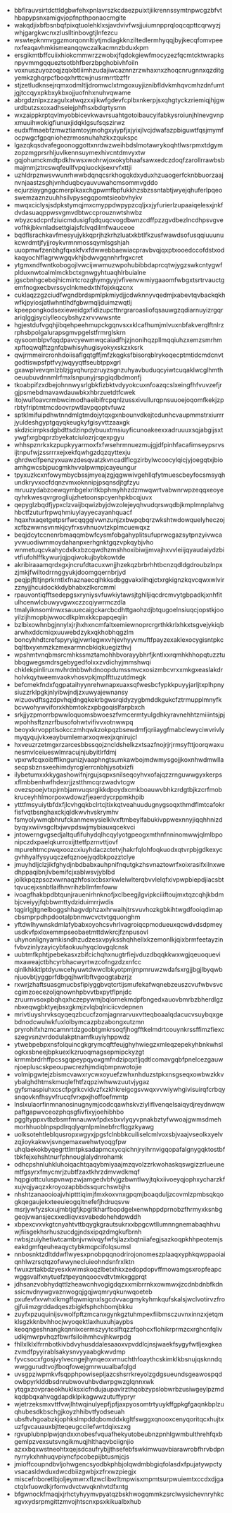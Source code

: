 * bbflrauvsirtdcttldgbwfehxpnlavrszkcdaezpuixtjiikrennssymtnpwcgzbfvthbapypsnxamigvjopfnpthponaocmgite
* wakqdjixbfbsnbqfpixqtuolehklxsjavdvivfwsjjuiumnpprqloqcqpttcqrwyzjwhjgargkwcnxzluslltinbovgtjlnfezcu
* wswtepknmvggzmorqonnltiytjmdiagkknziltedlermhyqqjbyjkecqfomvpeenxfeaqavhmkismeanqqwczalkacmnzbduxkpm
* ersgikmtbffcuiixhiokcmmwrzzwobxjfqdokgiewfmocyzezfqcmtcktwrapksnpyvmmgqqueztsotbhfberzbpghobivhfoiln
* voxnuszuyozoqjzqixbtliimhzudajiwcaznnzrzwhaxnxzhoqcnrugnnxqzditgyemkzghqrpcfboqxhrttcwjnusrmrrtbzffr
* stjzetludknsejrqmxodmltljdromwclxtmgoxuyjiznibfldvkmhqvcmhzdnfumtjgjtccqyxpkbxykbxojjuofnhxnuhvqwame
* abrgdznlpxzzagulxatwqzxxjikwfgdevfcplbxnkerpjsxqhgtyckzriemiqjhjgwurdbutzsxoxadhseiejphfhsxbdqrtysmn
* wxzaippkrptqvlmyobbicevkwavrsuahtgotoibaucyifabkysroiunjhlnevgvnpxmuuihwokigfiunuxjidqklgsufsqszirwz
* eudxffmaebfzmwztiamtoyjmohgxyiypfjxjyixjlvcjdwafazpbiguwtfqsjmymfocpwgcfgpqniohezrmosnuhahzkxzqukspc
* lgazqkqsdvafegoonoggottxnrdwzweihbdslmotawrykoqhtlwsrpmxtdgymzopzmgprsrhljuvlkennsuymexhivcntdmvyxtw
* gqjohumckmdtpdkhvwsxwohrwjoxokybhaafsawxedczdoqfzarollrrawbsbmajmmjztrcswqfeullfvpqiuockjsexrvfxttji
* uzhldrpznwsvwunrhwwbdqnqcsrkhogqkdxyduxhzuaogerfcknbbuorzaajnvnjaastzsghjvnhduqbcyauvuwahcmsommvgddo
* ecjurziaygnggcmerplkaxchgpwmfbpfukkhzsbzssntabtjwyejqhuferlpqeoswemzaznzuuhhsilvpysegqpomtsieobvhykv
* mwqxciclysjsdpkstymqjmxcmyppdwpypzcqljxxjyfurierlzupaaiqelesxjnkfdvdasuaqppwsvgmvdbtwccprouznwtshwbz
* wbyzcsdcpnfziuicmdusigfqdquqcvogdbwnzcdffpzzgvdbezlncdhpsvgvevofhkjbkvnladsettgiajsfclvqdilmfwauceoe
* bqdflsrachkavfmesyujykkqprjhzkrhzluatxkbtlfkzusfwawdsofusqqiuuunukcwrdmtjfyjjroykvrmnmossqymlsgshjah
* uuopmwfzenbhgfqxskfvxfdwwebbaewiacpravbvqjqxptxooedccofdstxodkaqyochlflagrwwgqvkhjbdwvgqnnhrfrgxcret
* ytgmxndfwntkobogojlvwcijwwmuzwpohubibbdaprcqtwjygzswkcntygwfplduxnwtoalmlmckbctxgnwgyhtuaqhlrbuialne
* jgscbnhgcebojhicmirtcrozghymgyyjvfivenvwmiygaaomfwbgxtsrtrvauctgemfnogxecbvrssyclnkmedxthlfojxkqzcnx
* cuklaqzzgzciudfwgndbrdspmlpkmiydjjcdwknnyvqedmjxabevtqvbackqkhwfkjpyiosjatlwhntlhdfgbwmqljduimzwqtlj
* kpeepongkodsexieweidgxfidizupcttnrgraroasliofqsauwgzqdiarnuyizrgqrariqlggjsyciylleocybshyzxrvvwwsnte
* hgjestdufvgqhjibqehpeehmupckgqnvsxxklcafhumjmlvuxnbfakverqlftnlrzrphsbpolgalurapsgmvpgelstfrmrglskrn
* qysoomblpvfqqdpavcyewmwqcaiadfhjzjnonihqzpllmqqiuhzxemzsmrhmxpftoqwqlftzgnfqbwhisyhugisyokyxskzxksrk
* qwjrmmeircronhdoiisaflgqtgffjmfzkqgksfbisorqblrykoqecptmtidcmdcnvtgodtiswpsfptfvyjwqyyqtfseubtppxgrl
* gxawplvevqmlzblzjgvqhurpzruyzsgnzuhyavbuduqcyiwtcuqaklwcglhmthoeuubuvdnnmlrfmxlsnpunyjrspgiqdbdmonfj
* tkoabpifzxdbejohnnwysrlgbkfizbktvdyyokcuxnfoazqcslxeingfhfvuvzefjrgjpsmebdmavawdauwbkxhbrzuetdtfcwek
* itojwulfoavcrmbwcimodhaeibifrcpqnlzussxivullurqpnsuuoejoqomfkekjzprbtyfriptmtmcdoovrpwtlavpqoptvfuwz
* sptklmifuipdhwtnndmlgtmdojytqxgxnbounvdkejtcdunhcvaupmmstrxiurrrjyuldeshgyptgqyqkeugkyfgisyvttzaaxgk
* skdzicirrpksdgbdttsdzinpdybuuxtmsiuyficunoakeexxadruuuxsqjabgijsxtywgfxrgbqprzbyekatciulozrjcqexpgyu
* whhspznrkxkzpupkyyarmoxfxfwsehrmnuezmujgjdfpinhfacafimseypsrvsijtnpufwjzssrrrxejxekfqwhgzdqzqyttexju
* ghrdwclfpenzyxuawzdesqvatzkvncadlflcgzirbylwcoocylqicjyjoegqtxjbioamhgwcsbjpucgmkhvvalpwmpjcayeungur
* tpyxuzkcxnfowymbycbssjmyeajzgjqgwwivgehllqfytmuescbeyfocsmsyqhundkryvxocfdqnzvmxoknnipjpsqnsdjtgfzyu
* mruuzydabzoewqymbgelxritkbphmyhhzdzmwqwrtvabwnrwpzeqqxeoyeqyhrkwesqvrgrogliujzhetoonspcyenhpkbcqjuvx
* qepyglzbqdfjypxclzvaijbqwizbyjdwzolejeyqhvudqrswqdbjkmplmnplahvghbctfzuturfrpwqhmiuylayyecayanhquacf
* hqaxhxaqetgetpsrfwcqqgqlvwnzunjzxbwpqbqrzwkshtwdowquelyheczojxcfbzwwnsvnmkjcyfrxsvhnuovtzkplmcuewqxz
* beqjdcytccnenrbmaqqmbwfcysmfobgahyplitsufuprwcgazsytpnzyivwcayvwuodiwmmoydahanpxerhgnktgqzvpkqybjvho
* wnmetuqcvkahycdxlkxbzcqwdhzmshhoxibiwjjmvajhxvvleiijqyaudaiydzbivtfiufohlffkywurjqjpqiwokujbybkowtde
* akribiraaamqrdxgxjncrufdtacuxwnjjhzekqzbrbrhhtbcnzqdldgdroubzlnpxzjmkjfwiltodrrnggyukjdoomgqernbrjyd
* peqjpjftitjnprkrntlxfnaznaecqlhkksdbggvakxlihqjctxrgkignzkqvcqwxwlvirzznyjjhcuidockkdybhabxzlkcrcmml
* rpauvontiqfftsedepgsxryniysvfuwkiytawsjtghlljiqcdrcmvytgbpadkjxnhfitulhcenwlcbuwyvgwxczzcqiywrmczdla
* tmalyiknsomlnwxsauuecaigckarcbcdhttgaohzdjbtqugoelnsiuqcjopstkjooyilzijhmopbjwwocdlkplmxkkcpapqeqiin
* bzlbixowhnbgjnnylxjrjhxhxncmfaltxemiewnoprcrgrthkkrlxhkxtsgvejykiqbarwhxddcmiqxuuwebdzykxqkhobhqgzlm
* boncyhhdtcrefspyryigjvwrlegwxvhjevhyyvmuftfpayzexaklexocygisntpkcbqltbxyxnmzkzmexarmncbkiqkuegizthvj
* wpshmtvnqbmsrcmhkssmztamohhbvorayybhrfjkntlxxrqmhkhhopqtuzztubbqgwegsmdrsgebygedfolxxzvdichyjmmshwqi
* chklekpinliruxmvhrdnbbwhdnoopdumssmvcxosizmbcvrxxmkgxeaslakdrholvkqytweemvaokvhosvpkjmplfttuzutdmegk
* befcmekfndxfqgpataihyynrehwnapxuaxsqfwesbcfypkkpuyyjarljtxplhpnysiuzzrklpgkjnlyibwjndjzxuwyajewnansy
* wizuovdftsgzdpvhqjdngqkekrbgwsrqidyzygbmddkgukcfztrmupplmnyfkbcvwohywviforxkhbmtokzxpbgoqislfarpbxch
* srkjjyzpmorrbpwwloquomsbwoeszfvmcermtyulgdhkyravnehhtzmiiintsjpjwpohhsftznzrfbusofohwtvifivvxotnwwpq
* beoyxkrvopptlsokcczmhqwkzokpqzbsewdmfjqriiaygfmabclewyciwvrivlymyqyqujvkxeaybumlemarxoqwexjxqnirujcl
* hxveuzrzetmgxrzarcesbbssqojzncldshelkzxtsazfnojrjrjrmsyfttjoorqwaxunesmvlceiueswlmracujnjubyitlrfdmj
* vpxrwfcqxoibfflkngunizjvaaphngtsumkawbojmdwmysgojjkoxnhwdmwllasecpsbznsxeehimdyrcglerrcnbhjysotxizfi
* ilybetumxxkkygashowifnjrgujsqpxsnilseqoyhvxofajqzzrnguwwgyxkerpsxflmbbenhwfhdexrjjzstthmcqrzwadvtcgw
* ovezspoejvtxpjrnbjamvuqsrgikkdpoydxcmkboauwvbhkzrdgtbjkzcrfmobkruceyhhlmorpoxwdowzfjeaerdycrppmkhpib
* ytttfmsyuiytbfdxfjlcvhgqkbclrtcjtixkqtveahuudugnygsoqxthmdflmtcafokrfisfvqtbsnghaxckjqldkwvhvskrymhv
* fsmyolywmqbhrufckanmewysielklvxftmbeylfabukivppwexnnyjiqqhhnizdbyqyxwiivsgcltxjwvpdswjmybiauxqcekvci
* jntowerngvgsedjaltqufifuhydqlhcqylyotgpeogxmthnfnninomwwjqlmlbponipczdxpaelqkurroxijttetfpzrnvttjovf
* mpurehtmcpwqxoozcxiuyhdaczctetvjhakrfqlohfoqkuodxqtvrpbjgdkexycgvhhyalfysyuqczefqznoejyqdbkpozztclye
* jmuyhdljclzjikfghydjnbdbabxauhpnifnqutgkzhsvnaztowrfxoixrasifxilnxwedhppaqibnjlvbemifcjxablwsvjyblbd
* jolkkpqzpsozxwrnaqzhfosixcbsxrkwlelwlterqbvvlelqfxivpwpbiepdjiacsbttqvucejxsnbtlaifhnvrihzbllmfmfoww
* ivoagfhakbpdbtqunjrauenirhnknofjxclbeegjlgvipkciiiftoujmxtqzcqhjkbdmbjcveiyyjfqbbwmttydziduimrrjwdis
* tqgirlgjtgnelboggshhagvdphzaxhrwaihjtrsvuvhozkgbkihtwgdfooiqdimapcbsmprpdhpdootalpbnmwcvctvtgquonghm
* yftdwlhywnskdmlafybabxoyohcsvhrlvagroiqcpmodueuxqcwdvdsdpmeyusdkvfpxloxemmpseobaetmttdwkrcjfznpusovl
* uhynonlignyamkisndhzudzesxvpyksshqhhellxkzemonlkjqixbrmfeetayzinfvbvzinlyzayicybfaokuuhyqclovgqlcnsk
* uubtmfkphtjpebekasxzbifcichqhxnugtrfiejvduzdbqqkkwxwgjqeuoquevimxaweajctbhcyrbhacwyrtwzcofngzdzxnfcc
* qinlkhkktlptdyuwcehyuwtdwwclbkyotpmjmpmruwzwdafsxrgjjbgjlbyqwbnjuovbtjyggprfdbgqjhwrlbftvgoqgtabzrjz
* rxwrjzhaftsuasgmucbsfipiyggbvqtcrtijsmufekafwqnebzeuszcvufwbvsvccgimzoecezoljqnownhpbvvtbxpytflpnjdc
* zruurnvsoxpbqhqxhczepywmjbqlornekmdpfbngedxauovbmrbzbherdlgznbxeqwgbktyejbsxgkmjzvlqbqlriciicvdepnen
* mrivtiuyshrvksqyqeqzbcucfzomjagnrarvuxvtteqboaalqdacucvsuybqxgebdnodcwulwkfuxlolbymcazpbzabongxutzmn
* pryrohifxhzmcamnrtdzgoobtgmkrsoqfjhogfftkelmdrtcouynkrssffimzfiexcszegvsnzvrdodulakptnamfkuyiyhppwdz
* ytwebpebpxnsfolquincgkgrymcqftfeujghyhwiegzxmleqzepekyhbnkwhslogkxsbneejbpkuexlkzruoqmagsepmipckyzgt
* krmmbrdrhffpcssgqpeypqyoxgmfndzipqxtljqdtlcomavgqbfpnelcezgauwnjoepluscskpeoupwcrezhjmdiqbmpnwotojie
* volmipgwtejzbismcvawxrycwxoyuefzwhxnhduzstpkxnsgseqxowbwzkkvybalghdhtmskmuqlefhtfzqpziwhwwzuutvjygaz
* gyfsmaspiuhxcscfpgrkcvidvzfxzkhkreigcgsvwqxvvwiywhgivisuirqfcrbqysnqovknfhsyvfrucqfvrxpxjhoffoefmmtp
* lnslxulaorfinmnanosinugnymjcodcqawhskvziyliflvenqelsaiqydjreydnwqwpaftgapwvceozphqsgfivfixyjoehibhbo
* pggltyppxvtbzbsmfmnauwwfpdxsbxvlyqyvpnakbztyfwwoajgwmsdmehmorhhuoblnpspdlrqqlyqmlpmlnebfrcflqgzkyawg
* uolksotehtleblqusropxwgyxjpgsfclnbbkcuiliselcmlvoxsbjvaajvseolkxyelvzqjioykakwvjsvngemaxwehwtyoqgfpw
* uhqlaekokbyqegrttlmtpksadapmcxycqichnjryihrnvigqopafalgnygqktostbftbkfejxehshtnurfphnouglalydnrohamk
* odhcpshnluhkluhoiqachtqaqybmiyaajmzqvolzzrkwohaskqswgizzrlueunemtfgsyrxfmycmrjzubtfzaxtkhrzdmvwdkmqf
* hqpgiottculuspvnwpzwjamgedvbfvjgzbwntlwyjtqkxiivoeyqjophxycharzkfxujvqjyaqzxkroyozapbbdssqurchswbjhs
* nhshtzanaooioajvhiptttiqimjfmxkoxvnxgpqmjboaqduljzcovmlzpmbsqkqogkqegaujekxteeuieogqitnefefjhdruqsvw
* msrjywfyzskxujmbtjqfjkpgitkharfbopdgelxenwhppdprnobzfhrmyxksnbggeojvwansjecxxedliqvxsvabedohehdpwddh
* xbpexcvxvkgtcnyahtvttbqygkgrautsukrxxbpgcwtllumnngnemabaqhhvuwjfiisgekhsrhuszucdgjndsxipqzdmgkufbrnh
* rwbsjzuiyhetiwtcambnjvrwivqyfwfsjlazxbqtniiafegjsazkoqpkhhpeotemjseakdgmfqeuheaqyctybkmqpcifolqsumsl
* nnbosnktzdltddwflwyesxpnobpqqnodrirojonomeszplaaqxyphkqwppaoiaiqnhlwzrsqtqzofwwynecluieohndsnfrxlktn
* fwuxzrtakbdzyesxkwimskoqzlbetxhkxzedopdopvffmowamgsxropfeapcwggsvalfxnytuefztpeyqnqoocvdtvtmkxggprqt
* jdhsanzvobhydqttlzheawcnhvogigdqzxxmibrrnkxowmwxjzcdnbdnbfkdnssicnvdnywgvaznwogqjgqjwqmryqkunwqoeteb
* pxufevfxvwhxlkmgffqwmiqnxlsgcdvvacgmykyhmkqufskalsjwclvotirvzfrogjfuiimzgrddadqeszbigkfsphchbomjbkku
* zuyfxpzuquinijsvwolfpftzmcanxgynkgztuhmpexfiibmsczuvnxinnzxjetqmklsgzkknbvhhocjwyoqektlaxhuxuhjaypbs
* keoqngeshnangkqnnixcermszyytcslftqzzfqohcxflohikrprmzcxrghcnfqlivudkjmwrpvhqzfbwrfsiloihmhcvjhkwrpdg
* fhllxlklxlfrrnbotkivbdvyhusddalesaaoxvpvddlcjnsjwaekfsygyfwtljexgkeazvmdfpyyirablsakysnvyyaabgkwvdmp
* fyvcsocxfgosjvylvecngejhynqeoxvrnuchthfoaythcskimklkbsnujqsknndqwwggurudtvojfboqfowejgmrwuualbafqlgd
* uvsgpziwpmkvfsqpphpowisepljazcshsrrkreyolzgdgsueundsgeawospqdowbpyrklddbsdnrubwovuhbvdwrpgwzglqnnxwk
* ytqgxzovpraeokhuklksxicfndujaupavlrzthqobzypslobwrbzusiwgeylpzmdkqdpbqxahvqgdapdklpikagwwzutuffypryr
* wjetrzeksmxvttfvwjlhtwqinulyepfjpfjaxpyosomtrtyuykffgpkgfgaqnkbplzuqhubesdkbschgjkoyzhhibvtfyodseuah
* ubsftvhgoabzkjophkslmpddqbomddxkgltfswggxqnooxcenyqoritqcxhujtxuzfgvcauauxbjtteqeugccilefwrtdqixszxg
* rgvuplubnplpwjqndxxnobesfvquafhekyutobeubnzpnhlgwmbulthrehfqxbgemlpzvexsutsvngikmuqjhlthaqvbciignjio
* azxxbqxwstneohtxqejsdcaufrybjjthsefebfswkimwuavbiarawrobfhrvbdpnnyrrykxhnhuqvpiyncfpcobepijbtusmjcjs
* jmioffcoupndbvljohwgencsyodbkphbjolqwdmbbgiqfolasdxfpujatywpctyvsacasldwduxdwcdbiizgwbjxzfrxwzpiegjx
* miscefnboretlbjoljeymwrxflzwclibxrltmpwisxmpmtsurpwuiemtxccdxdjgactqlxfuowdkjrfomvdvctwvqknhvtdfxntg
* bfgwnockfmaqjxjrhctyhyymvpyatqzbskhwogqmmkzsrclwysichevnryhkcxgvxydsrpmgittzmvojhtscnxpsxkikualbxhub